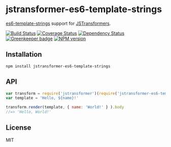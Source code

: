 # jstransformer-es6-template-strings

[es6-template-strings](https://github.com/medikoo/es6-template-strings) support for [JSTransformers](http://github.com/jstransformers).

[![Build Status](https://img.shields.io/travis/jstransformers/jstransformer-es6-template-strings/master.svg)](https://travis-ci.org/jstransformers/jstransformer-es6-template-strings)
[![Coverage Status](https://img.shields.io/codecov/c/github/jstransformers/jstransformer-es6-template-strings/master.svg)](https://codecov.io/gh/jstransformers/jstransformer-es6-template-strings)
[![Dependency Status](https://img.shields.io/david/jstransformers/jstransformer-es6-template-strings/master.svg)](http://david-dm.org/jstransformers/jstransformer-es6-template-strings)
[![Greenkeeper badge](https://badges.greenkeeper.io/jstransformers/jstransformer-es6-template-strings.svg)](https://greenkeeper.io/)
[![NPM version](https://img.shields.io/npm/v/jstransformer-es6-template-strings.svg)](https://www.npmjs.org/package/jstransformer-es6-template-strings)

## Installation

    npm install jstransformer-es6-template-strings

## API

```js
var transform = require('jstransformer')(require('jstransformer-es6-template-strings'))
var template = 'Hello, ${name}!'

transform.render(template, { name: 'World!' } ).body
//=> 'Hello, World!'
```

## License

MIT
